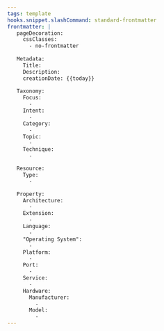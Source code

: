 ```yaml
---
tags: template
hooks.snippet.slashCommand: standard-frontmatter
frontmatter: |
   pageDecoration:
     cssClasses:
       - no-frontmatter
   
   Metadata:
     Title: 
     Description: 
     creationDate: {{today}}
   
   Taxonomy:
     Focus: 
       -
     Intent:
       -
     Category: 
       -
     Topic:
       -
     Technique:
       -

   Resource:
     Type:
       -

   Property:
     Architecture:
       -
     Extension:
       -
     Language:
       -
     "Operating System":
       -
     Platform:
       -
     Port:
       -
     Service:
       -
     Hardware:
       Manufacturer:
         - 
       Model:
         - 
---
```


